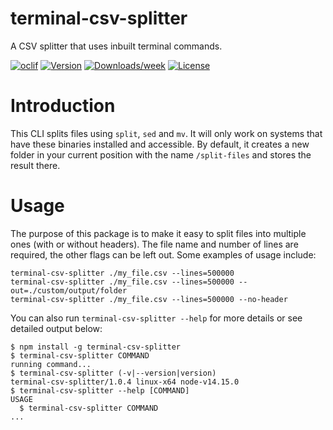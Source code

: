 terminal-csv-splitter
=====================

A CSV splitter that uses inbuilt terminal commands.

[![oclif](https://img.shields.io/badge/cli-oclif-brightgreen.svg)](https://oclif.io)
[![Version](https://img.shields.io/npm/v/terminal-csv-splitter.svg)](https://npmjs.org/package/terminal-csv-splitter)
[![Downloads/week](https://img.shields.io/npm/dw/terminal-csv-splitter.svg)](https://npmjs.org/package/terminal-csv-splitter)
[![License](https://img.shields.io/npm/l/terminal-csv-splitter.svg)](https://github.com/Kerren-Entrostat/terminal-csv-splitter/blob/master/package.json)

# Introduction
This CLI splits files using `split`, `sed` and `mv`. It will only work on systems that have these binaries installed and accessible. By default, it creates a new folder in your current position with the name `/split-files` and stores the result there.

# Usage

The purpose of this package is to make it easy to split files into multiple ones (with or without headers). The file name and number of lines are required, the other flags can be left out. Some examples of usage include:
```sh-session
terminal-csv-splitter ./my_file.csv --lines=500000
terminal-csv-splitter ./my_file.csv --lines=500000 --out=./custom/output/folder
terminal-csv-splitter ./my_file.csv --lines=500000 --no-header
```

You can also run `terminal-csv-splitter --help` for more details or see detailed output below:
<!-- usage -->
```sh-session
$ npm install -g terminal-csv-splitter
$ terminal-csv-splitter COMMAND
running command...
$ terminal-csv-splitter (-v|--version|version)
terminal-csv-splitter/1.0.4 linux-x64 node-v14.15.0
$ terminal-csv-splitter --help [COMMAND]
USAGE
  $ terminal-csv-splitter COMMAND
...
```
<!-- usagestop -->
